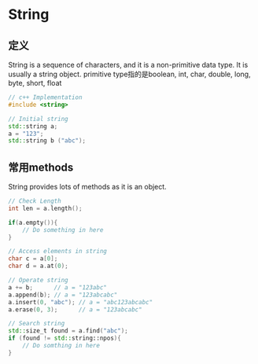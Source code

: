 # String

## 定义
String is a sequence of characters, and it is a non-primitive data type. It is usually a string object.
primitive type指的是boolean, int, char, double, long, byte, short, float

```c++
// c++ Implementation
#include <string>

// Initial string
std::string a;
a = "123";
std::string b ("abc");
```

## 常用methods
String provides lots of methods as it is an object.

```c++
// Check Length
int len = a.length();

if(a.empty()){
    // Do something in here
}

// Access elements in string
char c = a[0];
char d = a.at(0);

// Operate string
a += b;      // a = "123abc"
a.append(b); // a = "123abcabc"
a.insert(0, "abc"); // a = "abc123abcabc"
a.erase(0, 3);      // a = "123abcabc"

// Search string
std::size_t found = a.find("abc");
if (found != std::string::npos){
    // Do somthing in here
}
```
